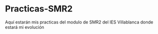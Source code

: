 # Practicas-SMR2
Aquí estarán mis practicas del modulo de SMR2 del IES Villablanca donde estará mi evolución 
